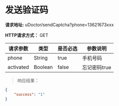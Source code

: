 # 发送验证码

**请求地址:** uDoctor/sendCaptcha?phone=13621673xxx

**HTTP请求方式：** GET

| 请求参数 | 类型 | 是否必选 | 参数说明 |
| -- | -- | -- | -- |
| phone | String | true | 手机号码 |
| activated | Boolean | false | 忘记密码true |

>响应结果：

```json
{
    "success": "1"
}
```
